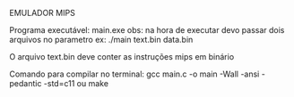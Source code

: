 EMULADOR MIPS

Programa executável: main.exe
    obs: na hora de executar devo passar dois arquivos no parametro ex: ./main text.bin data.bin

O arquivo text.bin deve conter as instruções mips em binário

Comando para compilar no terminal:
    gcc main.c -o main -Wall -ansi -pedantic -std=c11
    ou
    make